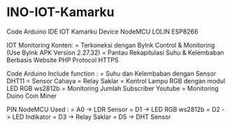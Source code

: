 # INO-IOT-Kamarku
Code Arduino IDE IOT Kamarku
Device NodeMCU LOLIN ESP8266

IOT Monitoring Konten:
= Terkoneksi dengan Bylnk Control & Monitoring (Use Bylnk APK Version 2.27.32)
= Pantau Rekapitulasi Suhu & Kelembaban Berbasis Website PHP Protocol HTTPS

Code Arduino Include function :
= Suhu dan Kelembaban dengan Sensor DHT11
= Sensor Cahaya
= Relay Saklar
= Kontrol Lampu RGB dengan modul LED RGB ws2812b
= Monitoring Jumlah Subscriber Youtube
= Monitoring Duino Coin Miner

PIN NodeMCU Used :
= A0 -> LDR Sensor
= D1 -> LED RGB ws2812b
= D2 -> LED Indikator
= D3 -> Relay Saklar
= D5 -> DHT Sensor

